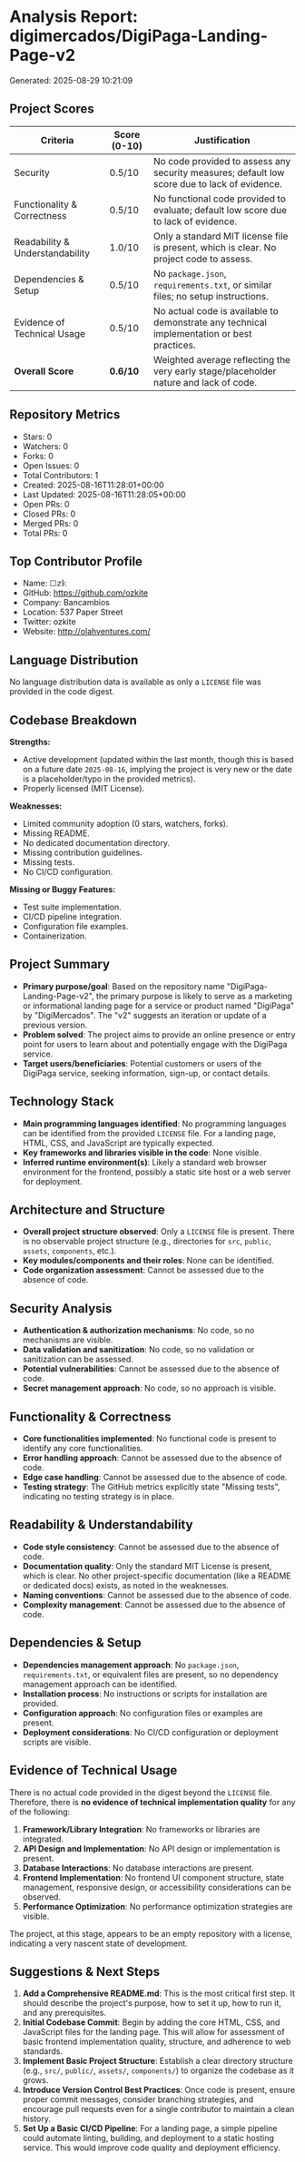 # Analysis Report: digimercados/DigiPaga-Landing-Page-v2

Generated: 2025-08-29 10:21:09

## Project Scores

| Criteria | Score (0-10) | Justification |
|----------|--------------|---------------|
| Security | 0.5/10 | No code provided to assess any security measures; default low score due to lack of evidence. |
| Functionality & Correctness | 0.5/10 | No functional code provided to evaluate; default low score due to lack of evidence. |
| Readability & Understandability | 1.0/10 | Only a standard MIT license file is present, which is clear. No project code to assess. |
| Dependencies & Setup | 0.5/10 | No `package.json`, `requirements.txt`, or similar files; no setup instructions. |
| Evidence of Technical Usage | 0.5/10 | No actual code is available to demonstrate any technical implementation or best practices. |
| **Overall Score** | **0.6/10** | Weighted average reflecting the very early stage/placeholder nature and lack of code. |

## Repository Metrics
- Stars: 0
- Watchers: 0
- Forks: 0
- Open Issues: 0
- Total Contributors: 1
- Created: 2025-08-16T11:28:01+00:00
- Last Updated: 2025-08-16T11:28:05+00:00
- Open PRs: 0
- Closed PRs: 0
- Merged PRs: 0
- Total PRs: 0

## Top Contributor Profile
- Name: ☐𝕫𝕜
- GitHub: https://github.com/ozkite
- Company: Bancambios
- Location: 537 Paper Street
- Twitter: ozkite
- Website: http://olahventures.com/

## Language Distribution
No language distribution data is available as only a `LICENSE` file was provided in the code digest.

## Codebase Breakdown
**Strengths:**
- Active development (updated within the last month, though this is based on a future date `2025-08-16`, implying the project is very new or the date is a placeholder/typo in the provided metrics).
- Properly licensed (MIT License).

**Weaknesses:**
- Limited community adoption (0 stars, watchers, forks).
- Missing README.
- No dedicated documentation directory.
- Missing contribution guidelines.
- Missing tests.
- No CI/CD configuration.

**Missing or Buggy Features:**
- Test suite implementation.
- CI/CD pipeline integration.
- Configuration file examples.
- Containerization.

## Project Summary
- **Primary purpose/goal**: Based on the repository name "DigiPaga-Landing-Page-v2", the primary purpose is likely to serve as a marketing or informational landing page for a service or product named "DigiPaga" by "DigiMercados". The "v2" suggests an iteration or update of a previous version.
- **Problem solved**: The project aims to provide an online presence or entry point for users to learn about and potentially engage with the DigiPaga service.
- **Target users/beneficiaries**: Potential customers or users of the DigiPaga service, seeking information, sign-up, or contact details.

## Technology Stack
- **Main programming languages identified**: No programming languages can be identified from the provided `LICENSE` file. For a landing page, HTML, CSS, and JavaScript are typically expected.
- **Key frameworks and libraries visible in the code**: None visible.
- **Inferred runtime environment(s)**: Likely a standard web browser environment for the frontend, possibly a static site host or a web server for deployment.

## Architecture and Structure
- **Overall project structure observed**: Only a `LICENSE` file is present. There is no observable project structure (e.g., directories for `src`, `public`, `assets`, `components`, etc.).
- **Key modules/components and their roles**: None can be identified.
- **Code organization assessment**: Cannot be assessed due to the absence of code.

## Security Analysis
- **Authentication & authorization mechanisms**: No code, so no mechanisms are visible.
- **Data validation and sanitization**: No code, so no validation or sanitization can be assessed.
- **Potential vulnerabilities**: Cannot be assessed due to the absence of code.
- **Secret management approach**: No code, so no approach is visible.

## Functionality & Correctness
- **Core functionalities implemented**: No functional code is present to identify any core functionalities.
- **Error handling approach**: Cannot be assessed due to the absence of code.
- **Edge case handling**: Cannot be assessed due to the absence of code.
- **Testing strategy**: The GitHub metrics explicitly state "Missing tests", indicating no testing strategy is in place.

## Readability & Understandability
- **Code style consistency**: Cannot be assessed due to the absence of code.
- **Documentation quality**: Only the standard MIT License is present, which is clear. No other project-specific documentation (like a README or dedicated docs) exists, as noted in the weaknesses.
- **Naming conventions**: Cannot be assessed due to the absence of code.
- **Complexity management**: Cannot be assessed due to the absence of code.

## Dependencies & Setup
- **Dependencies management approach**: No `package.json`, `requirements.txt`, or equivalent files are present, so no dependency management approach can be identified.
- **Installation process**: No instructions or scripts for installation are provided.
- **Configuration approach**: No configuration files or examples are present.
- **Deployment considerations**: No CI/CD configuration or deployment scripts are visible.

## Evidence of Technical Usage
There is no actual code provided in the digest beyond the `LICENSE` file. Therefore, there is **no evidence of technical implementation quality** for any of the following:
1.  **Framework/Library Integration**: No frameworks or libraries are integrated.
2.  **API Design and Implementation**: No API design or implementation is present.
3.  **Database Interactions**: No database interactions are present.
4.  **Frontend Implementation**: No frontend UI component structure, state management, responsive design, or accessibility considerations can be observed.
5.  **Performance Optimization**: No performance optimization strategies are visible.

The project, at this stage, appears to be an empty repository with a license, indicating a very nascent state of development.

## Suggestions & Next Steps
1.  **Add a Comprehensive README.md**: This is the most critical first step. It should describe the project's purpose, how to set it up, how to run it, and any prerequisites.
2.  **Initial Codebase Commit**: Begin by adding the core HTML, CSS, and JavaScript files for the landing page. This will allow for assessment of basic frontend implementation quality, structure, and adherence to web standards.
3.  **Implement Basic Project Structure**: Establish a clear directory structure (e.g., `src/`, `public/`, `assets/`, `components/`) to organize the codebase as it grows.
4.  **Introduce Version Control Best Practices**: Once code is present, ensure proper commit messages, consider branching strategies, and encourage pull requests even for a single contributor to maintain a clean history.
5.  **Set Up a Basic CI/CD Pipeline**: For a landing page, a simple pipeline could automate linting, building, and deployment to a static hosting service. This would improve code quality and deployment efficiency.
